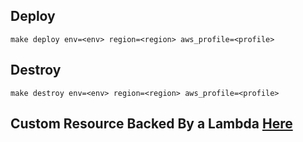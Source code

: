 ## Deploy
```shell
make deploy env=<env> region=<region> aws_profile=<profile>
```
## Destroy
```shell
make destroy env=<env> region=<region> aws_profile=<profile>
```

## Custom Resource Backed By a Lambda [Here](./awscdk/resources/functions/renderer)